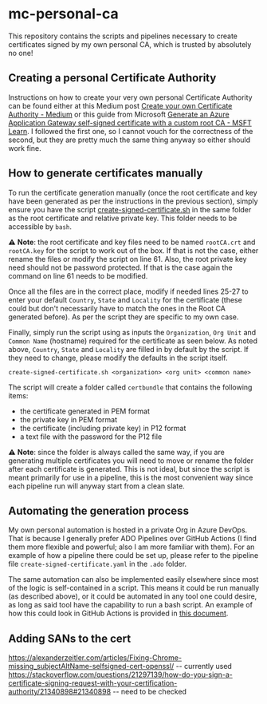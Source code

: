 # mc-personal-ca

This repository contains the scripts and pipelines necessary to create certificates signed by my own personal CA, which is trusted by absolutely no one!

## Creating a personal Certificate Authority

Instructions on how to create your very own personal Certificate Authority can be found either at this Medium post [Create your own Certificate Authority - Medium](https://priyalwalpita.medium.com/create-your-own-certificate-authority-47f49d0ba086) or this guide from Microsoft [Generate an Azure Application Gateway self-signed certificate with a custom root CA - MSFT Learn](https://learn.microsoft.com/en-us/azure/application-gateway/self-signed-certificates). I followed the first one, so I cannot vouch for the correctness of the second, but they are pretty much the same thing anyway so either should work fine.

## How to generate certificates manually

To run the certificate generation manually (once the root certificate and key have been generated as per the instructions in the previous section), simply ensure you have the script [create-signed-certificate.sh](./create-signed-certificate.sh) in the same folder as the root certificate and relative private key. This folder needs to be accessible by `bash`.

:warning: **Note**: the root certificate and key files need to be named `rootCA.crt` and `rootCA.key` for the script to work out of the box. If that is not the case, either rename the files or modify the script on line 61. Also, the root private key need should not be password protected. If that is the case again the command on line 61 needs to be modified.

Once all the files are in the correct place, modify if needed lines 25-27 to enter your default `Country`, `State` and `Locality` for the certificate (these could but don't necessarily have to match the ones in the Root CA generated before). As per the script they are specific to my own case.

Finally, simply run the script using as inputs the `Organization`, `Org Unit` and `Common Name` (hostname) required for the certificate as seen below. As noted above, `Country`, `State` and `Locality` are filled in by default by the script. If they need to change, please modify the defaults in the script itself.

```
create-signed-certificate.sh <organization> <org unit> <common name>
```

The script will create a folder called `certbundle` that contains the following items:
* the certificate generated in PEM format
* the private key in PEM format
* the certificate (including private key) in P12 format
* a text file with the password for the P12 file

:warning: **Note**: since the folder is always called the same way, if you are generating multiple certificates you will need to move or rename the folder after each certificate is generated. This is not ideal, but since the script is meant primarily for use in a pipeline, this is the most convenient way since each pipeline run will anyway start from a clean slate.

## Automating the generation process

My own personal automation is hosted in a private Org in Azure DevOps. That is because I generally prefer ADO Pipelines over GitHub Actions (I find them more flexible and powerful; also I am more familiar with them). For an example of how a pipeline there could be set up, please refer to the pipeline file `create-signed-certificate.yaml` in the `.ado` folder.

The same automation can also be implemented easily elsewhere since most of the logic is self-contained in a script. This means it could be run manually (as described above), or it could be automated in any tool one could desire, as long as said tool have the capability to run a bash script. An example of how this could look in GitHub Actions is provided in [this document](./doc/GH-Actions.md).

## Adding SANs to the cert

https://alexanderzeitler.com/articles/Fixing-Chrome-missing_subjectAltName-selfsigned-cert-openssl/ -- currently used
https://stackoverflow.com/questions/21297139/how-do-you-sign-a-certificate-signing-request-with-your-certification-authority/21340898#21340898 -- need to be checked 
